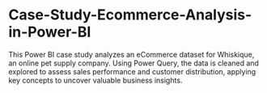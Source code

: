 # Case-Study-Ecommerce-Analysis-in-Power-BI
This Power BI case study analyzes an eCommerce dataset for Whiskique, an online pet supply company. Using Power Query, the data is cleaned and explored to assess sales performance and customer distribution, applying key concepts to uncover valuable business insights.
